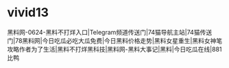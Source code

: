 # vivid13
黑料网-0624-黑料不打烊入口|Telegram频道传送门|74猫导航主站|74猫传送门|78黑料网|今日吃瓜必吃大瓜免费|今日黑料价格走势|黑料女星重生|黑料女神笔攻略作者为了生活|黑料不打烊黑科技|黑料网-黑料大事记|黑料|今日吃瓜在线|881比鸭
